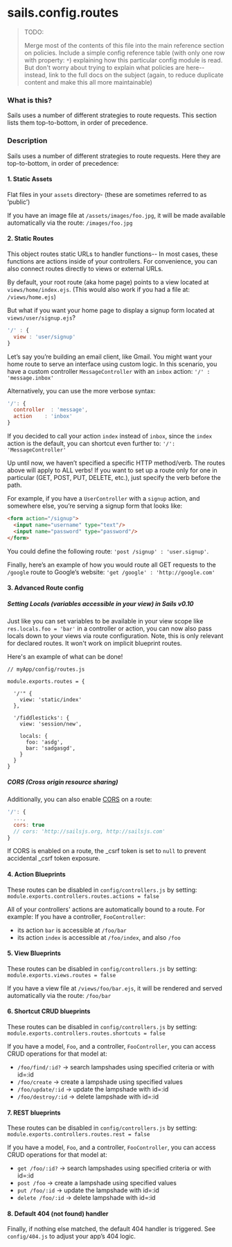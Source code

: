 # sails.config.routes

> TODO:
>
> Merge most of the contents of this file into the main reference section on policies.
> Include a simple config reference table (with only one row with property: `*`) explaining how
> this particular config module is read.  But don't worry about trying to explain what policies are here-- instead, link to the full docs on the subject (again, to reduce duplicate content and make this all more maintainable)

### What is this?
Sails uses a number of different strategies to route requests. This section lists them top-to-bottom, in order of precedence.

### Description


Sails uses a number of different strategies to route requests. Here they are top-to-bottom, in order of precedence:

#### 1. Static Assets
Flat files in your `assets` directory- (these are sometimes referred to as &lsquo;public&rsquo;)

If you have an image file at `/assets/images/foo.jpg`, it will be made available automatically via the route:  `/images/foo.jpg`


#### 2. Static Routes
This object routes static URLs to handler functions-- In most cases, these functions are actions inside of your controllers. For convenience, you can also connect routes directly to views or external URLs.

By default, your root route (aka home page) points to a view located at `views/home/index.ejs`. (This would also work if you had a file at: `/views/home.ejs`)


But what if you want your home page to display a signup form located at `views/user/signup.ejs`?
```javascript
'/' : {
  view : 'user/signup'
}
```

Let&rsquo;s say you&rsquo;re building an email client, like Gmail. You might want your home route to serve an interface using custom logic. In this scenario, you have a custom controller `MessageController` with an `inbox` action: `'/' : 'message.inbox'`

Alternatively, you can use the more verbose syntax:
```javascript
'/': {
  controller  : 'message',
  action    : 'inbox'
}
```

If you decided to call your action `index` instead of `inbox`, since the `index` action is the default, you can shortcut even further to: `'/': 'MessageController'`


Up until now, we haven&rsquo;t specified a specific HTTP method/verb. The routes above will apply to ALL verbs! If you want to set up a route only for one in particular (GET, POST, PUT, DELETE, etc.), just specify the verb before the path. 

For example, if you have a `UserController` with a `signup` action, and somewhere else, you&rsquo;re serving a signup form that looks like:
```html
<form action="/signup">
  <input name="username" type="text"/>
  <input name="password" type="password"/>
</form>
```
You could define the following route: `'post /signup' : 'user.signup'`.

Finally, here&rsquo;s an example of how you would route all GET requests to the `/google` route to Google&rsquo;s website: `'get /google' : 'http://google.com'`

#### 3. Advanced Route config

##### Setting Locals (variables accessible in your view) in Sails v0.10

Just like you can set variables to be available in your view scope like `res.locals.foo = 'bar'` in a controller or action, you can now also pass locals down to your views via route configuration.  Note, this is only relevant for declared routes. It won't work on implicit blueprint routes.

Here's an example of what can be done!



```
// myApp/config/routes.js

module.exports.routes = {

  '/'" {
    view: 'static/index'
  },
  
  '/fiddlesticks': {
    view: 'session/new',

    locals: {
      foo: 'asdg',
      bar: 'sadgasgd',
    }
  }
}

```



<!--
##### Upload Limit
By default routes are limited to `10mb` uploads, to change the upload limit set the `uploadLimit` config on your route:
```javascript
'/': {
  ...,
  uploadLimit: '100mb'
}
```
The limit setting uses `express.limit()` internally, and supports any valid [connect.limit()](http://www.senchalabs.org/connect/limit.html) values 

-->

##### CORS (Cross origin resource sharing)
Additionally, you can also enable [CORS](http://en.wikipedia.org/wiki/Cross-origin_resource_sharing) on a route:
```javascript
'/': {
  ...,
  cors: true
  // cors: 'http://sailsjs.org, http://sailsjs.com'
}
```
If CORS is enabled on a route, the _csrf token is set to `null` to prevent accidental _csrf token exposure.
#### 4. Action Blueprints
These routes can be disabled in `config/controllers.js` by setting: `module.exports.controllers.routes.actions = false`
 

All of your controllers' actions are automatically bound to a route.  For example: If you have a controller, `FooController`:
+ its action `bar` is accessible at `/foo/bar`
+ its action `index` is accessible at `/foo/index`, and also `/foo`


#### 5. View Blueprints

These routes can be disabled in `config/controllers.js` by setting: `module.exports.views.routes = false`

If you have a view file at `/views/foo/bar.ejs`, it will be rendered and served automatically via the route:  `/foo/bar`


#### 6. Shortcut CRUD blueprints
These routes can be disabled in `config/controllers.js` by setting: `module.exports.controllers.routes.shortcuts = false`

If you have a model, `Foo`, and a controller, `FooController`, you can access CRUD operations for that model at:
+ `/foo/find/:id?`  ->  search lampshades using specified criteria or with id=:id
+ `/foo/create` ->  create a lampshade using specified values   
+ `/foo/update/:id` ->  update the lampshade with id=:id    
+ `/foo/destroy/:id`  ->  delete lampshade with id=:id

#### 7. REST blueprints
These routes can be disabled in `config/controllers.js` by setting: `module.exports.controllers.routes.rest = false`
 
If you have a model, `Foo`, and a controller, `FooController`, you can access CRUD operations for that model at:
+ `get /foo/:id?` ->  search lampshades using specified criteria or with id=:id
+ `post /foo`   -> create a lampshade using specified values
+ `put /foo/:id`  ->  update the lampshade with id=:id
+ `delete /foo/:id` ->  delete lampshade with id=:id

#### 8. Default 404 (not found) handler
Finally, if nothing else matched, the default 404 handler is triggered. See `config/404.js` to adjust your app&rsquo;s 404 logic.


<docmeta name="uniqueID" value="sailsconfigroutes141736">
<docmeta name="displayName" value="sails.config.routes">

